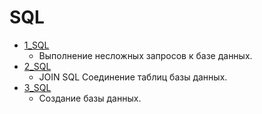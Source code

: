 # SQL

- [1_SQL](https://github.com/Svetlana-br-prog/SQL/blob/main/%231_SQL.md) 
   - Выполнение несложных запросов к базе данных.
- [2_SQL](https://github.com/Svetlana-br-prog/SQL/blob/main/%232_SQL.md)
   - JOIN SQL Соединение таблиц базы данных.
- [3_SQL](https://github.com/Svetlana-br-prog/SQL/blob/main/%233_SQL.md)
   - Создание базы данных. 


